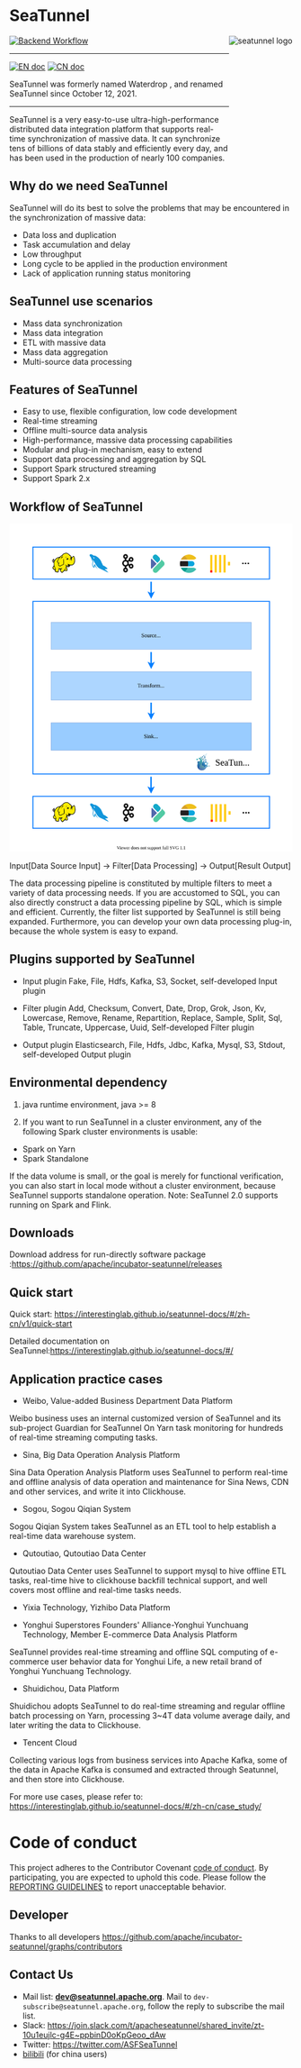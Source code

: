 # SeaTunnel

<img src="https://seatunnel.apache.org/image/logo.png" alt="seatunnel logo" height="200px" align="right" />

[![Backend Workflow](https://github.com/apache/incubator-seatunnel/actions/workflows/backend.yml/badge.svg?branch=dev)](https://github.com/apache/incubator-seatunnel/actions/workflows/backend.yml)

---
[![EN doc](https://img.shields.io/badge/document-English-blue.svg)](README.md)
[![CN doc](https://img.shields.io/badge/文档-中文版-blue.svg)](README_zh_CN.md)

SeaTunnel was formerly named Waterdrop , and renamed SeaTunnel since October 12, 2021.

---

SeaTunnel is a very easy-to-use ultra-high-performance distributed data integration platform that supports real-time
synchronization of massive data. It can synchronize tens of billions of data stably and efficiently every day, and has
been used in the production of nearly 100 companies.

## Why do we need SeaTunnel

SeaTunnel will do its best to solve the problems that may be encountered in the synchronization of massive data:

- Data loss and duplication
- Task accumulation and delay
- Low throughput
- Long cycle to be applied in the production environment
- Lack of application running status monitoring

## SeaTunnel use scenarios

- Mass data synchronization
- Mass data integration
- ETL with massive data
- Mass data aggregation
- Multi-source data processing

## Features of SeaTunnel  

- Easy to use, flexible configuration, low code development
- Real-time streaming
- Offline multi-source data analysis
- High-performance, massive data processing capabilities
- Modular and plug-in mechanism, easy to extend
- Support data processing and aggregation by SQL
- Support Spark structured streaming
- Support Spark 2.x

## Workflow of SeaTunnel

![seatunnel-workflow.svg](https://github.com/apache/incubator-seatunnel-website/blob/main/static/image/seatunnel-workflow.svg)

Input[Data Source Input] -> Filter[Data Processing] -> Output[Result Output]

The data processing pipeline is constituted by multiple filters to meet a variety of data processing needs. If you are
accustomed to SQL, you can also directly construct a data processing pipeline by SQL, which is simple and efficient.
Currently, the filter list supported by SeaTunnel is still being expanded. Furthermore, you can develop your own data
processing plug-in, because the whole system is easy to expand.

## Plugins supported by SeaTunnel  

- Input plugin Fake, File, Hdfs, Kafka, S3, Socket, self-developed Input plugin

- Filter plugin Add, Checksum, Convert, Date, Drop, Grok, Json, Kv, Lowercase, Remove, Rename, Repartition, Replace,
  Sample, Split, Sql, Table, Truncate, Uppercase, Uuid, Self-developed Filter plugin

- Output plugin Elasticsearch, File, Hdfs, Jdbc, Kafka, Mysql, S3, Stdout, self-developed Output plugin

## Environmental dependency

1. java runtime environment, java >= 8

2. If you want to run SeaTunnel in a cluster environment, any of the following Spark cluster environments is usable:

- Spark on Yarn
- Spark Standalone

If the data volume is small, or the goal is merely for functional verification, you can also start in local mode without
a cluster environment, because SeaTunnel supports standalone operation. Note: SeaTunnel 2.0 supports running on Spark
and Flink.

## Downloads

Download address for run-directly software package :https://github.com/apache/incubator-seatunnel/releases

## Quick start

Quick start: https://interestinglab.github.io/seatunnel-docs/#/zh-cn/v1/quick-start

Detailed documentation on SeaTunnel:https://interestinglab.github.io/seatunnel-docs/#/

## Application practice cases

- Weibo, Value-added Business Department Data Platform

Weibo business uses an internal customized version of SeaTunnel and its sub-project Guardian for SeaTunnel On Yarn task
monitoring for hundreds of real-time streaming computing tasks.

- Sina, Big Data Operation Analysis Platform

Sina Data Operation Analysis Platform uses SeaTunnel to perform real-time and offline analysis of data operation and
maintenance for Sina News, CDN and other services, and write it into Clickhouse.

- Sogou, Sogou Qiqian System

Sogou Qiqian System takes SeaTunnel as an ETL tool to help establish a real-time data warehouse system.

- Qutoutiao, Qutoutiao Data Center

Qutoutiao Data Center uses SeaTunnel to support mysql to hive offline ETL tasks, real-time hive to clickhouse backfill
technical support, and well covers most offline and real-time tasks needs.

- Yixia Technology, Yizhibo Data Platform

- Yonghui Superstores Founders' Alliance-Yonghui Yunchuang Technology, Member E-commerce Data Analysis Platform

SeaTunnel provides real-time streaming and offline SQL computing of e-commerce user behavior data for Yonghui Life, a
new retail brand of Yonghui Yunchuang Technology.

- Shuidichou, Data Platform

Shuidichou adopts SeaTunnel to do real-time streaming and regular offline batch processing on Yarn, processing 3~4T data
volume average daily, and later writing the data to Clickhouse.

- Tencent Cloud

Collecting various logs from business services into Apache Kafka, some of the data in Apache Kafka is consumed and extracted through Seatunnel, and then store into Clickhouse. 

For more use cases, please refer to: https://interestinglab.github.io/seatunnel-docs/#/zh-cn/case_study/

# Code of conduct

This project adheres to the Contributor Covenant [code of conduct](https://www.apache.org/foundation/policies/conduct).
By participating, you are expected to uphold this code. Please follow
the [REPORTING GUIDELINES](https://www.apache.org/foundation/policies/conduct#reporting-guidelines) to report
unacceptable behavior.

## Developer

Thanks to all developers https://github.com/apache/incubator-seatunnel/graphs/contributors

## Contact Us

* Mail list: **dev@seatunnel.apache.org**. Mail to `dev-subscribe@seatunnel.apache.org`, follow the reply to subscribe
  the mail list.
* Slack: https://join.slack.com/t/apacheseatunnel/shared_invite/zt-10u1eujlc-g4E~ppbinD0oKpGeoo_dAw
* Twitter: https://twitter.com/ASFSeaTunnel
* [bilibili](https://space.bilibili.com/1542095008) (for china users)
